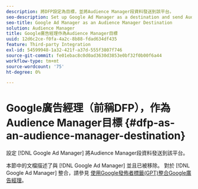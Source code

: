 ```yaml
---
description: 將DFP設定為目標，並將Audience Manager段資料發送到該平台。
seo-description: Set up Google Ad Manager as a destination and send Audience Manager segment data to that platform.
seo-title: Google Ad Manager as an Audience Manager Destination
solution: Audience Manager
title: Google廣告經理作為Audience Manager目標
uuid: 12d6c2ce-f0fa-4a2c-8b88-fdad634df435
feature: Third-party Integration
exl-id: 54599948-1a32-421f-a37d-555f3807f746
source-git-commit: fe01ebac8c0d0ad3630d3853e0bf32f0b00f6a44
workflow-type: tm+mt
source-wordcount: '75'
ht-degree: 0%

---
```


# Google廣告經理（前稱DFP），作為Audience Manager目標 {#dfp-as-an-audience-manager-destination}

設定 [!DNL Google Ad Manager] 將Audience Manager段資料發送到該平台。

本節中的文檔描述了與 [!DNL Google Ad Manager] 並且已被移除。 對於 [!DNL Google Ad Manager] 整合，請參見 [使用Google發佈者標籤(GPT)整合Google廣告經理](../integration/gpt-aam-destination/gpt-aam-requirements.md)。
